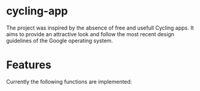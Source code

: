 # cycling-app
The project was inspired by the absence of free and usefull Cycling apps. It aims to provide an attractive look and follow the most recent design guidelines of the Google operating system.


# Features 
Currently the following functions are implemented:



